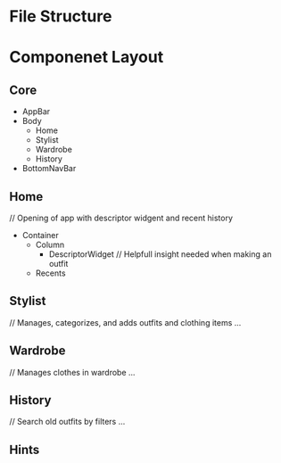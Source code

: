 # File Structure

# Componenet Layout
## Core
* AppBar  
* Body  
  * Home  
  * Stylist  
  * Wardrobe  
  * History  
* BottomNavBar   
## Home
// Opening of app with descriptor widgent and recent history
* Container  
   * Column  
        * DescriptorWidget // Helpfull insight needed when making an outfit  
    * Recents   
## Stylist
// Manages, categorizes, and adds outfits and clothing items
...
## Wardrobe
// Manages clothes in wardrobe
...
## History
// Search old outfits by filters
...
## Hints
